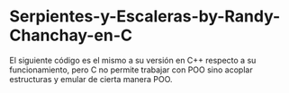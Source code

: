 # Serpientes-y-Escaleras-by-Randy-Chanchay-en-C
El siguiente código es el mismo a su versión en C++ respecto a su funcionamiento, pero C no permite trabajar con POO sino acoplar estructuras y emular de cierta manera POO.
